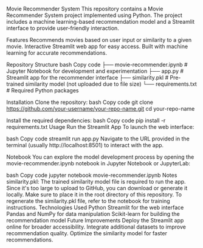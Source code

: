 Movie Recommender System
This repository contains a Movie Recommender System project implemented using Python. The project includes a machine learning-based recommendation model and a Streamlit interface to provide user-friendly interaction.

Features
Recommends movies based on user input or similarity to a given movie.
Interactive Streamlit web app for easy access.
Built with machine learning for accurate recommendations.


Repository Structure
bash
Copy code
├── movie-recommender.ipynb  # Jupyter Notebook for development and experimentation
├── app.py                   # Streamlit app for the recommender interface
├── similarity.pkl           # Pre-trained similarity model (not uploaded due to file size)
└── requirements.txt         # Required Python packages


Installation
Clone the repository:
bash
Copy code
git clone https://github.com/your-username/your-repo-name.git
cd your-repo-name

Install the required dependencies:
bash
Copy code
pip install -r requirements.txt
Usage
Run the Streamlit App
To launch the web interface:

bash
Copy code
streamlit run app.py
Navigate to the URL provided in the terminal (usually http://localhost:8501) to interact with the app.

Notebook
You can explore the model development process by opening the movie-recommender.ipynb notebook in Jupyter Notebook or JupyterLab:

bash
Copy code
jupyter notebook movie-recommender.ipynb
Notes
similarity.pkl: The trained similarity model file is required to run the app. Since it's too large to upload to GitHub, you can download or generate it locally. Make sure to place it in the root directory of this repository.
To regenerate the similarity.pkl file, refer to the notebook for training instructions.
Technologies Used
Python
Streamlit for the web interface
Pandas and NumPy for data manipulation
Scikit-learn for building the recommendation model
Future Improvements
Deploy the Streamlit app online for broader accessibility.
Integrate additional datasets to improve recommendation quality.
Optimize the similarity model for faster recommendations.